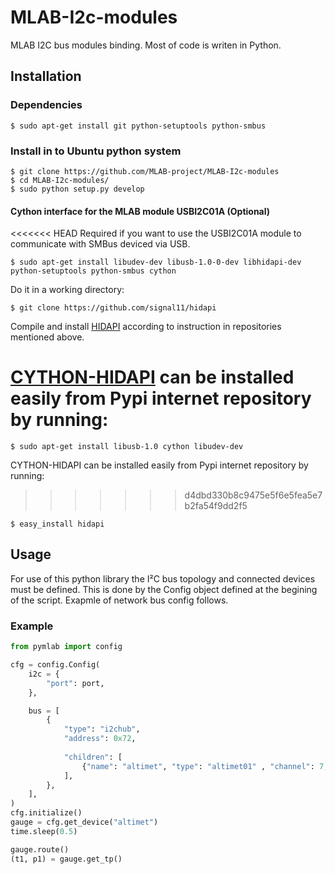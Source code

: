 MLAB-I2c-modules
================

MLAB I2C bus modules binding. Most of code is writen in Python. 


Installation
------------

### Dependencies

    $ sudo apt-get install git python-setuptools python-smbus

### Install in to Ubuntu python system
    
    $ git clone https://github.com/MLAB-project/MLAB-I2c-modules
    $ cd MLAB-I2c-modules/
    $ sudo python setup.py develop

#### Cython interface for the MLAB module USBI2C01A (Optional)

<<<<<<< HEAD
Required if you want to use the USBI2C01A module to communicate with SMBus deviced via USB. 

    $ sudo apt-get install libudev-dev libusb-1.0-0-dev libhidapi-dev python-setuptools python-smbus cython
   
Do it in a working directory:

    $ git clone https://github.com/signal11/hidapi
  
Compile and install [HIDAPI](https://github.com/signal11/hidapi) according to instruction in repositories mentioned above.

[CYTHON-HIDAPI](https://github.com/parautenbach/cython-hidapi)  can be installed easily from Pypi internet repository by running: 
=======
    $ sudo apt-get install libusb-1.0 cython libudev-dev
     
CYTHON-HIDAPI   can be installed easily from Pypi internet repository by running: 
>>>>>>> d4dbd330b8c9475e5f6e5fea5e7b2fa54f9dd2f5

    $ easy_install hidapi

Usage
-----

For use of this python library the I²C bus topology and connected devices must be defined.  This is done by the Config object defined at the begining of the script. Exapmle of network bus config follows. 

### Example

```python
from pymlab import config

cfg = config.Config(
    i2c = {
        "port": port,
    },

    bus = [
        {
            "type": "i2chub",
            "address": 0x72,
            
            "children": [
                {"name": "altimet", "type": "altimet01" , "channel": 7, },   
            ],
        },
    ],
)
cfg.initialize()
gauge = cfg.get_device("altimet")
time.sleep(0.5)

gauge.route()
(t1, p1) = gauge.get_tp()

```


